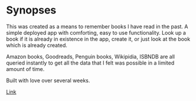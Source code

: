 # Synopses

This was created as a means to remember books I have read in the past. A simple deployed app with comforting, easy to use functionality. Look up a book if it is already in existence in the app, create it, or just look at the book which is already created.

Amazon books, Goodreads, Penguin books, Wikipidia, ISBNDB are all queried instantly to get all the data that I felt was possible in a limited amount of time.

Built with love over several weeks.

[Link](https://bookspassed.com)
